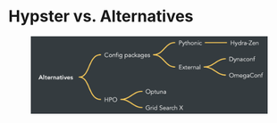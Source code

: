 # Hypster vs. Alternatives

<figure><img src="../.gitbook/assets/image (20).png" alt=""><figcaption></figcaption></figure>
